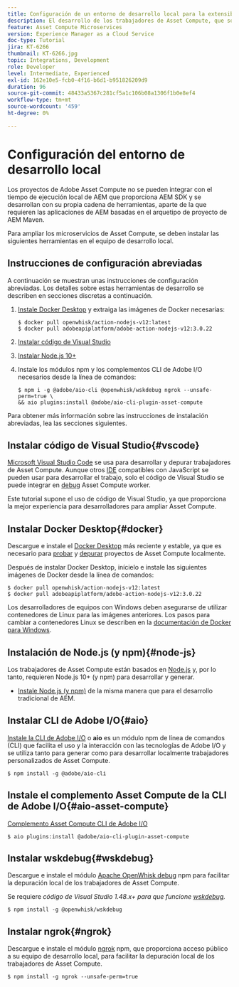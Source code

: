 ```yaml
---
title: Configuración de un entorno de desarrollo local para la extensibilidad de Asset Compute
description: El desarrollo de los trabajadores de Asset Compute, que son aplicaciones JavaScript de Node.js, requiere herramientas de desarrollo específicas que difieren del desarrollo tradicional de AEM, que van desde Node.js y varios módulos npm hasta Docker Desktop y Microsoft Visual Studio Code.
feature: Asset Compute Microservices
version: Experience Manager as a Cloud Service
doc-type: Tutorial
jira: KT-6266
thumbnail: KT-6266.jpg
topic: Integrations, Development
role: Developer
level: Intermediate, Experienced
exl-id: 162e10e5-fcb0-4f16-b6d1-b951826209d9
duration: 96
source-git-commit: 48433a5367c281cf5a1c106b08a1306f1b0e8ef4
workflow-type: tm+mt
source-wordcount: '459'
ht-degree: 0%

---
```


# Configuración del entorno de desarrollo local

Los proyectos de Adobe Asset Compute no se pueden integrar con el tiempo de ejecución local de AEM que proporciona AEM SDK y se desarrollan con su propia cadena de herramientas, aparte de la que requieren las aplicaciones de AEM basadas en el arquetipo de proyecto de AEM Maven.

Para ampliar los microservicios de Asset Compute, se deben instalar las siguientes herramientas en el equipo de desarrollo local.

## Instrucciones de configuración abreviadas

A continuación se muestran unas instrucciones de configuración abreviadas. Los detalles sobre estas herramientas de desarrollo se describen en secciones discretas a continuación.

1. [Instale Docker Desktop](https://www.docker.com/products/docker-desktop) y extraiga las imágenes de Docker necesarias:

   ```
   $ docker pull openwhisk/action-nodejs-v12:latest
   $ docker pull adobeapiplatform/adobe-action-nodejs-v12:3.0.22
   ```

1. [Instalar código de Visual Studio](https://code.visualstudio.com/download)
1. [Instalar Node.js 10+](../../local-development-environment/development-tools.md#node-js)
1. Instale los módulos npm y los complementos CLI de Adobe I/O necesarios desde la línea de comandos:

   ```
   $ npm i -g @adobe/aio-cli @openwhisk/wskdebug ngrok --unsafe-perm=true \
   && aio plugins:install @adobe/aio-cli-plugin-asset-compute
   ```

Para obtener más información sobre las instrucciones de instalación abreviadas, lea las secciones siguientes.

## Instalar código de Visual Studio{#vscode}

[Microsoft Visual Studio Code](https://code.visualstudio.com/download) se usa para desarrollar y depurar trabajadores de Asset Compute. Aunque otros [IDE](../../local-development-environment/development-tools.md#set-up-the-development-ide) compatibles con JavaScript se pueden usar para desarrollar el trabajo, solo el código de Visual Studio se puede integrar en [debug](../test-debug/debug.md) Asset Compute worker.

Este tutorial supone el uso de código de Visual Studio, ya que proporciona la mejor experiencia para desarrolladores para ampliar Asset Compute.

## Instalar Docker Desktop{#docker}

Descargue e instale el [Docker Desktop](https://www.docker.com/products/docker-desktop) más reciente y estable, ya que es necesario para [probar](../test-debug/test.md) y [depurar](../test-debug/debug.md) proyectos de Asset Compute localmente.

Después de instalar Docker Desktop, inícielo e instale las siguientes imágenes de Docker desde la línea de comandos:

```
$ docker pull openwhisk/action-nodejs-v12:latest
$ docker pull adobeapiplatform/adobe-action-nodejs-v12:3.0.22
```

Los desarrolladores de equipos con Windows deben asegurarse de utilizar contenedores de Linux para las imágenes anteriores. Los pasos para cambiar a contenedores Linux se describen en la [documentación de Docker para Windows](https://docs.docker.com/docker-for-windows/).

## Instalación de Node.js (y npm){#node-js}

Los trabajadores de Asset Compute están basados en [Node.js](https://nodejs.org/) y, por lo tanto, requieren Node.js 10+ (y npm) para desarrollar y generar.

+ [Instale Node.js (y npm)](../../local-development-environment/development-tools.md#node-js) de la misma manera que para el desarrollo tradicional de AEM.

## Instalar CLI de Adobe I/O{#aio}

[Instale la CLI de Adobe I/O](../../local-development-environment/development-tools.md#aio-cli) o __aio__ es un módulo npm de línea de comandos (CLI) que facilita el uso y la interacción con las tecnologías de Adobe I/O y se utiliza tanto para generar como para desarrollar localmente trabajadores personalizados de Asset Compute.

```
$ npm install -g @adobe/aio-cli
```

## Instale el complemento Asset Compute de la CLI de Adobe I/O{#aio-asset-compute}

[Complemento Asset Compute CLI de Adobe I/O](https://github.com/adobe/aio-cli-plugin-asset-compute)

```
$ aio plugins:install @adobe/aio-cli-plugin-asset-compute
```

## Instalar wskdebug{#wskdebug}

Descargue e instale el módulo [Apache OpenWhisk debug](https://www.npmjs.com/package/@openwhisk/wskdebug) npm para facilitar la depuración local de los trabajadores de Asset Compute.

Se requiere _código de Visual Studio 1.48.x+ para que funcione [wskdebug](#wskdebug)._

```
$ npm install -g @openwhisk/wskdebug
```

## Instalar ngrok{#ngrok}

Descargue e instale el módulo [ngrok](https://www.npmjs.com/package/ngrok) npm, que proporciona acceso público a su equipo de desarrollo local, para facilitar la depuración local de los trabajadores de Asset Compute.

```
$ npm install -g ngrok --unsafe-perm=true
```
